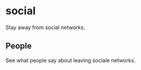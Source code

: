 # social

Stay away from social networks.


## People

See what people say about leaving sociale networks.
